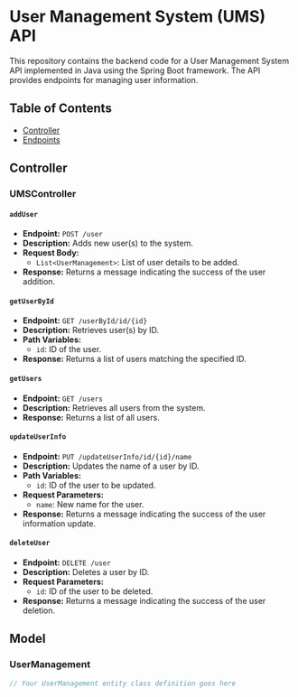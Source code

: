 # User Management System (UMS) API

This repository contains the backend code for a User Management System API implemented in Java using the Spring Boot framework. The API provides endpoints for managing user information.

## Table of Contents

- [Controller](#controller)
- [Endpoints](#endpoints)

## Controller

### UMSController

#### `addUser`

- **Endpoint:** `POST /user`
- **Description:** Adds new user(s) to the system.
- **Request Body:**
  - `List<UserManagement>`: List of user details to be added.
- **Response:** Returns a message indicating the success of the user addition.

#### `getUserById`

- **Endpoint:** `GET /userById/id/{id}`
- **Description:** Retrieves user(s) by ID.
- **Path Variables:**
  - `id`: ID of the user.
- **Response:** Returns a list of users matching the specified ID.

#### `getUsers`

- **Endpoint:** `GET /users`
- **Description:** Retrieves all users from the system.
- **Response:** Returns a list of all users.

#### `updateUserInfo`

- **Endpoint:** `PUT /updateUserInfo/id/{id}/name`
- **Description:** Updates the name of a user by ID.
- **Path Variables:**
  - `id`: ID of the user to be updated.
- **Request Parameters:**
  - `name`: New name for the user.
- **Response:** Returns a message indicating the success of the user information update.

#### `deleteUser`

- **Endpoint:** `DELETE /user`
- **Description:** Deletes a user by ID.
- **Request Parameters:**
  - `id`: ID of the user to be deleted.
- **Response:** Returns a message indicating the success of the user deletion.

## Model

### UserManagement

```java
// Your UserManagement entity class definition goes here
